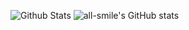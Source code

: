 ![Github Stats](https://github-readme-stats.vercel.app/api?username=Jay0928&show_icons=true&theme=dark&count_private=true)
![all-smile's GitHub stats](https://github-readme-stats.vercel.app/api?username=Jay0928&show_icons=true&theme=tokyonight)
